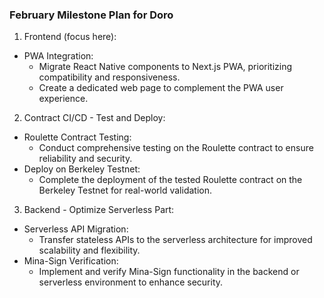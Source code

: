 ### February Milestone Plan for Doro 

1. Frontend (focus here):
* PWA Integration:
  - Migrate React Native components to Next.js PWA, prioritizing compatibility and responsiveness. 
  - Create a dedicated web page to complement the PWA user experience.

2. Contract CI/CD - Test and Deploy:
* Roulette Contract Testing:
  - Conduct comprehensive testing on the Roulette contract to ensure reliability and security.
* Deploy on Berkeley Testnet:
  - Complete the deployment of the tested Roulette contract on the Berkeley Testnet for real-world validation.

3. Backend - Optimize Serverless Part:
* Serverless API Migration:
  - Transfer stateless APIs to the serverless architecture for improved scalability and flexibility.
* Mina-Sign Verification:
  - Implement and verify Mina-Sign functionality in the backend or serverless environment to enhance security.